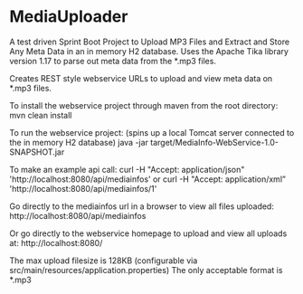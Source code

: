 # MediaUploader
A test driven Sprint Boot Project to Upload MP3 Files and Extract and Store Any Meta Data in an in memory H2 database.  Uses the Apache Tika library version 1.17 to parse out meta data from the *.mp3 files.

Creates REST style webservice URLs to upload and view meta data on *.mp3 files.

To install the webservice project through maven from the root directory:
mvn clean install

To run the webservice project: (spins up a local Tomcat server connected to the in memory H2 database)
java -jar target/MediaInfo-WebService-1.0-SNAPSHOT.jar

To make an example api call:
curl -H "Accept: application/json" 'http://localhost:8080/api/mediainfos'
or
curl -H "Accept: application/xml” 'http://localhost:8080/api/mediainfos/1'

Go directly to the mediainfos url in a browser to view all files uploaded:
http://localhost:8080/api/mediainfos

Or go directly to the webservice homepage to upload and view all uploads at:
http://localhost:8080/

The max upload filesize is 128KB (configurable via src/main/resources/application.properties)
The only acceptable format is *.mp3
